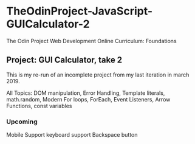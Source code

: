 # TheOdinProject-JavaScript-GUICalculator-2
The Odin Project Web Development Online Curriculum: Foundations

## Project: GUI Calculator, take 2
This is my re-run of an incomplete project from my last iteration in march 2019.

All Topics: DOM manipulation, Error Handling, Template literals, math.random, Modern For loops, ForEach, Event Listeners, Arrow Functions, const variables

### Upcoming
Mobile Support
keyboard support
Backspace button
